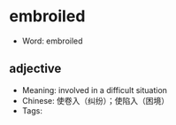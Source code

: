 # embroiled

- Word: embroiled

## adjective

- Meaning: involved in a difficult situation
- Chinese: 使卷入（纠纷）；使陷入（困境）
- Tags: 

